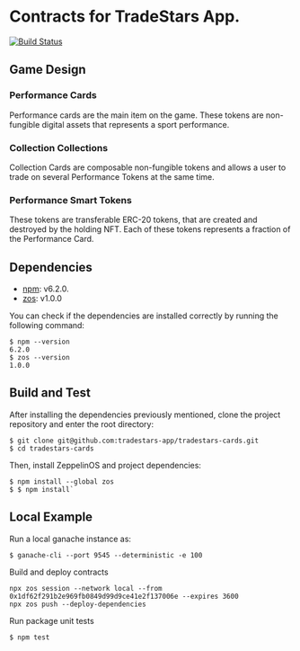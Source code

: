 # Contracts for TradeStars App.
[![Build Status](https://travis-ci.com/tradestars-app/tradestars-contracts.svg?branch=master)](https://travis-ci.com/tradestars-app/tradestars-contracts)

## Game Design

### Performance Cards
Performance cards are the main item on the game. These tokens are non-fungible digital assets that represents a sport performance.

### Collection Collections
Collection Cards are composable non-fungible tokens and allows a user to trade on several Performance Tokens at the same time.

### Performance Smart Tokens
These tokens are transferable ERC-20 tokens, that are created and destroyed by the holding NFT. Each of these tokens represents a fraction of the Performance Card.

## Dependencies
- [npm](https://www.npmjs.com/): v6.2.0.
- [zos](https://www.npmjs.com/package/zos): v1.0.0

You can check if the dependencies are installed correctly by running the following command:

```
$ npm --version
6.2.0
$ zos --version
1.0.0
```

## Build and Test
After installing the dependencies previously mentioned, clone the project repository and enter the root directory:

```
$ git clone git@github.com:tradestars-app/tradestars-cards.git
$ cd tradestars-cards
```

Then, install ZeppelinOS and project dependencies:

```
$ npm install --global zos
$ $ npm install`
```

## Local Example

Run a local ganache instance as:

`$ ganache-cli --port 9545 --deterministic -e 100`

Build and deploy contracts

```
npx zos session --network local --from 0x1df62f291b2e969fb0849d99d9ce41e2f137006e --expires 3600
npx zos push --deploy-dependencies
```

Run package unit tests

`$ npm test`
